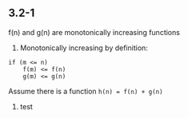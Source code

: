 
## 3.2-1
f(n) and g(n) are monotonically increasing functions
1. Monotonically increasing by definition:
```
if (m <= n) 
	f(m) <= f(n)
	g(m) <= g(n)
```
Assume there is a function ```h(n) = f(n) + g(n)```
1. test
